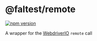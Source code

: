 # @faltest/remote

[![npm version](https://badge.fury.io/js/%40faltest%2Fremote.svg)](https://badge.fury.io/js/%40faltest%2Fremote)

A wrapper for the [WebdriverIO](https://webdriver.io) `remote` call
